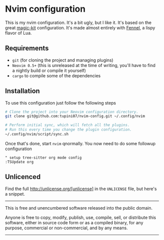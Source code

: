 # Nvim configuration

This is my nvim configuration. It's a bit ugly, but I like it. It's based on the great [magic-kit](https://github.com/Olical/magic-kit) configuration. It's made almost entirely with [Fennel](https://fennel-lang.org/), a lispy flavor of Lua.

## Requirements

- `git` (for cloning the project and managing plugins)
- `Neovim 0.5+` (this is unreleased at the time of writing, you'll have to find a nightly build or compile it yourself)
- `cargo` to compile some of the dependencies

## Installation

To use this configuration just follow the following steps

```bash
# Clone the project into your Neovim configuration directory.
git clone git@github.com:tupini07/nvim-config.git ~/.config/nvim

# Perform initial sync, which will fetch all the plugins.
# Run this every time you change the plugin configuration.
~/.config/nvim/script/sync.sh
```

Once that's done, start `nvim` qnormally. You now need to do some followup configuration

```vim
" setup tree-sitter org mode config
:TSUpdate org
```

## Unlicenced

Find the full http://unlicense.org/[unlicense] in the `UNLICENSE` file, but here's a snippet.

____
This is free and unencumbered software released into the public domain.

Anyone is free to copy, modify, publish, use, compile, sell, or distribute this software, either in source code form or as a compiled binary, for any purpose, commercial or non-commercial, and by any means.
____
